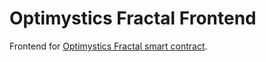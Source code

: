# Optimystics Fractal Frontend
Frontend for [Optimystics Fractal smart contract](https://github.com/Optimystics/optimystics-fractal-sc).
